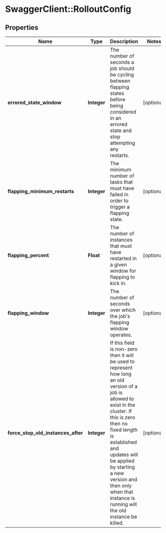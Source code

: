 # SwaggerClient::RolloutConfig

## Properties
Name | Type | Description | Notes
------------ | ------------- | ------------- | -------------
**errored_state_window** | **Integer** | The number of seconds a job should be cycling between flapping states before being considered in an errored state and stop attempting any restarts. | [optional] 
**flapping_minimum_restarts** | **Integer** | The minimum number of tasks that must have failed in order to trigger a flapping state. | [optional] 
**flapping_percent** | **Float** | The number of instances that must have restarted in a given window for flapping to kick in. | [optional] 
**flapping_window** | **Integer** | The number of seconds over which the job&#39;s flapping window operates. | [optional] 
**force_stop_old_instances_after** | **Integer** | If this field is non-zero then it will be used to represent how long an old version of a job is allowed to exist in the cluster. If this is zero then no fixed length is established and updates will be applied by starting a new version and then only when that instance is running will the old instance be killed. | [optional] 


